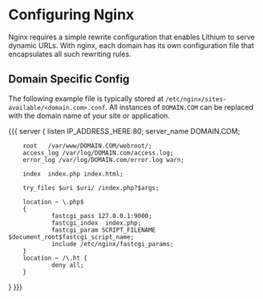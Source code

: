 # Configuring Nginx

Nginx requires a simple rewrite configuration that enables Lithium to serve dynamic URLs. With nginx, each domain has its own configuration file that encapsulates all such rewriting rules.

## Domain Specific Config

The following example file is typically stored at `/etc/nginx/sites-available/<domain.com>.conf`. All instances of `DOMAIN.COM` can be replaced with the domain name of your site or application.

{{{
server {
        listen   IP_ADDRESS_HERE:80;
        server_name DOMAIN.COM;

        root   /var/www/DOMAIN.COM/webroot/;
        access_log /var/log/DOMAIN.com/access.log;
        error_log /var/log/DOMAIN.com/error.log warn;

        index  index.php index.html;

        try_files $uri $uri/ /index.php?$args;

        location ~ \.php$
        {
                fastcgi_pass 127.0.0.1:9000;
                fastcgi_index  index.php;
                fastcgi_param SCRIPT_FILENAME $document_root$fastcgi_script_name;
                include /etc/nginx/fastcgi_params;
        }
        location ~ /\.ht {
                deny all;
        }
}
}}}
